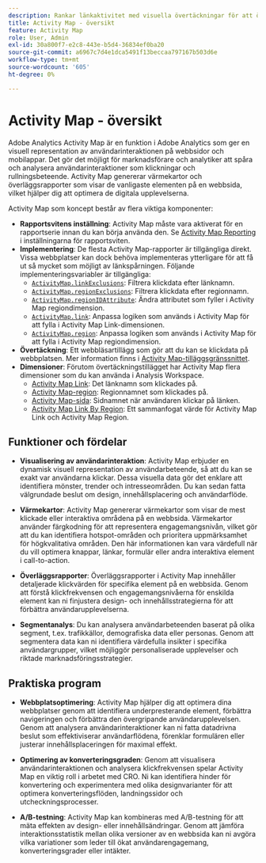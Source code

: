 ```yaml
---
description: Rankar länkaktivitet med visuella övertäckningar för att övervaka målgruppernas engagemang på dina webbsidor.
title: Activity Map - översikt
feature: Activity Map
role: User, Admin
exl-id: 30a800f7-e2c8-443e-b5d4-36834ef0ba20
source-git-commit: a6967c7d4e1dca5491f13beccaa797167b503d6e
workflow-type: tm+mt
source-wordcount: '605'
ht-degree: 0%

---
```


# Activity Map - översikt

Adobe Analytics Activity Map är en funktion i Adobe Analytics som ger en visuell representation av användarinteraktionen på webbsidor och mobilappar. Det gör det möjligt för marknadsförare och analytiker att spåra och analysera användarinteraktioner som klickningar och rullningsbeteende. Activity Map genererar värmekartor och överläggsrapporter som visar de vanligaste elementen på en webbsida, vilket hjälper dig att optimera de digitala upplevelserna.

Activity Map som koncept består av flera viktiga komponenter:

* **Rapportsvitens inställning**: Activity Map måste vara aktiverat för en rapportserie innan du kan börja använda den. Se [Activity Map Reporting](/help/admin/tools/manage-rs/edit-settings/activity-map.md) i inställningarna för rapportsviten.
* **Implementering**: De flesta Activity Map-rapporter är tillgängliga direkt. Vissa webbplatser kan dock behöva implementeras ytterligare för att få ut så mycket som möjligt av länkspårningen. Följande implementeringsvariabler är tillgängliga:
   * [`ActivityMap.linkExclusions`](/help/implement/vars/config-vars/activitymap-linkexclusions.md): Filtrera klickdata efter länknamn.
   * [`ActivityMap.regionExclusions`](/help/implement/vars/config-vars/activitymap-regionexclusions.md): Filtrera klickdata efter regionnamn.
   * [`ActivityMap.regionIDAttribute`](/help/implement/vars/config-vars/activitymap-regionidattribute.md): Ändra attributet som fyller i Activity Map regiondimension.
   * [`ActivityMap.link`](/help/implement/vars/functions/activitymap-link.md): Anpassa logiken som används i Activity Map för att fylla i Activity Map Link-dimensionen.
   * [`ActivityMap.region`](/help/implement/vars/functions/activitymap-region.md): Anpassa logiken som används i Activity Map för att fylla i Activity Map regiondimension.
* **Övertäckning**: Ett webbläsartillägg som gör att du kan se klickdata på webbplatsen. Mer information finns i [Activity Map-tilläggsgränssnittet](overlay/overview.md).
* **Dimensioner**: Förutom övertäckningstillägget har Activity Map flera dimensioner som du kan använda i Analysis Workspace.
   * [Activity Map Link](/help/components/dimensions/activity-map-link.md): Det länknamn som klickades på.
   * [Activity Map-region](/help/components/dimensions/activity-map-region.md): Regionnamnet som klickades på.
   * [Activity Map-sida](/help/components/dimensions/activity-map-page.md): Sidnamnet när användaren klickar på länken.
   * [Activity Map Link By Region](/help/components/dimensions/activity-map-link-by-region.md): Ett sammanfogat värde för Activity Map Link och Activity Map Region.

## Funktioner och fördelar

* **Visualisering av användarinteraktion**: Activity Map erbjuder en dynamisk visuell representation av användarbeteende, så att du kan se exakt var användarna klickar. Dessa visuella data gör det enklare att identifiera mönster, trender och intresseområden. Du kan sedan fatta välgrundade beslut om design, innehållsplacering och användarflöde.

* **Värmekartor**: Activity Map genererar värmekartor som visar de mest klickade eller interaktiva områdena på en webbsida. Värmekartor använder färgkodning för att representera engagemangsnivån, vilket gör att du kan identifiera hotspot-områden och prioritera uppmärksamhet för högkvalitativa områden. Den här informationen kan vara värdefull när du vill optimera knappar, länkar, formulär eller andra interaktiva element i call-to-action.

* **Överläggsrapporter**: Överläggsrapporter i Activity Map innehåller detaljerade klickvärden för specifika element på en webbsida. Genom att förstå klickfrekvensen och engagemangsnivåerna för enskilda element kan ni finjustera design- och innehållsstrategierna för att förbättra användarupplevelserna.

* **Segmentanalys**: Du kan analysera användarbeteenden baserat på olika segment, t.ex. trafikkällor, demografiska data eller personas. Genom att segmentera data kan ni identifiera värdefulla insikter i specifika användargrupper, vilket möjliggör personaliserade upplevelser och riktade marknadsföringsstrategier.

## Praktiska program

* **Webbplatsoptimering**: Activity Map hjälper dig att optimera dina webbplatser genom att identifiera underpresterande element, förbättra navigeringen och förbättra den övergripande användarupplevelsen. Genom att analysera användarinteraktioner kan ni fatta datadrivna beslut som effektiviserar användarflödena, förenklar formulären eller justerar innehållsplaceringen för maximal effekt.

* **Optimering av konverteringsgraden**: Genom att visualisera användarinteraktionen och analysera klickfrekvensen spelar Activity Map en viktig roll i arbetet med CRO. Ni kan identifiera hinder för konvertering och experimentera med olika designvarianter för att optimera konverteringsflöden, landningssidor och utcheckningsprocesser.

* **A/B-testning**: Activity Map kan kombineras med A/B-testning för att mäta effekten av design- eller innehållsändringar. Genom att jämföra interaktionsstatistik mellan olika versioner av en webbsida kan ni avgöra vilka variationer som leder till ökat användarengagemang, konverteringsgrader eller intäkter.

